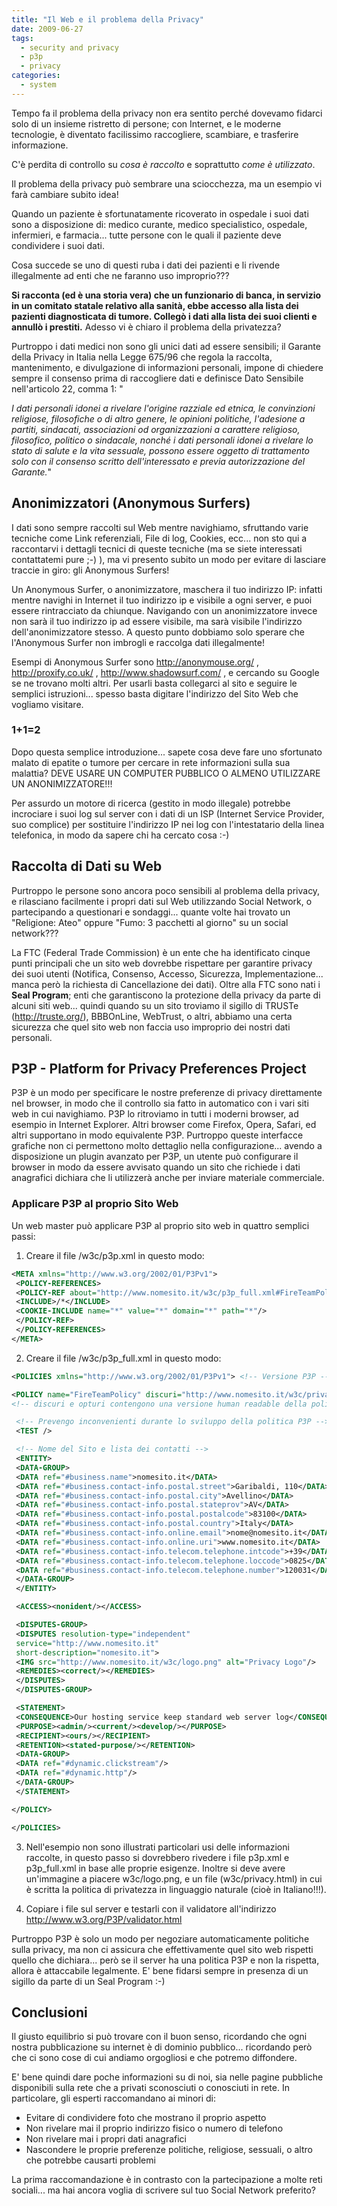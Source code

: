 ```yaml
---
title: "Il Web e il problema della Privacy"
date: 2009-06-27
tags:
  - security and privacy
  - p3p
  - privacy
categories:
  - system
---
```

Tempo fa il problema della privacy non era sentito perché dovevamo fidarci solo di un insieme ristretto di persone; con Internet, e le moderne tecnologie, è diventato facilissimo raccogliere, scambiare, e trasferire informazione.

C'è perdita di controllo su _cosa è raccolto_ e soprattutto _come è utilizzato_.

Il problema della privacy può sembrare una sciocchezza, ma un esempio vi farà cambiare subito idea!

Quando un paziente è sfortunatamente ricoverato in ospedale i suoi dati sono a disposizione di: medico curante, medico specialistico, ospedale, infermieri, e farmacia... tutte persone con le quali il paziente deve condividere i suoi dati.

Cosa succede se uno di questi ruba i dati dei pazienti e li rivende illegalmente ad enti che ne faranno uso improprio???

**Si racconta (ed è una storia vera) che un funzionario di banca, in servizio in un comitato statale relativo alla sanità, ebbe accesso alla lista dei pazienti diagnosticata di tumore. Collegò i dati alla lista dei suoi clienti e annullò i prestiti.** Adesso vi è chiaro il problema della privatezza?

<!-- truncate -->

Purtroppo i dati medici non sono gli unici dati ad essere sensibili; il Garante della Privacy in Italia nella Legge 675/96 che regola la raccolta, mantenimento, e divulgazione di informazioni personali, impone di chiedere sempre il consenso prima di raccogliere dati e definisce Dato Sensibile nell'articolo 22, comma 1: "

_I dati personali idonei a rivelare l'origine razziale ed etnica, le convinzioni religiose, filosofiche o di altro genere, le opinioni politiche, l'adesione a partiti, sindacati, associazioni od organizzazioni a carattere religioso, filosofico, politico o sindacale, nonché i dati personali idonei a rivelare lo stato di salute e la vita sessuale, possono essere oggetto di trattamento solo con il consenso scritto dell'interessato e previa autorizzazione del Garante._"

## Anonimizzatori (Anonymous Surfers)

I dati sono sempre raccolti sul Web mentre navighiamo, sfruttando varie tecniche come Link referenziali, File di log, Cookies, ecc... non sto qui a raccontarvi i dettagli tecnici di queste tecniche (ma se siete interessati contattatemi pure ;-) ), ma vi presento subito un modo per evitare di lasciare traccie in giro: gli Anonymous Surfers!

Un Anonymous Surfer, o anonimizzatore, maschera il tuo indirizzo IP: infatti mentre navighi in Internet il tuo indirizzo ip e visibile a ogni server, e puoi essere rintracciato da chiunque. Navigando con un anonimizzatore invece non sarà il tuo indirizzo ip ad essere visibile, ma sarà visibile l'indirizzo dell'anonimizzatore stesso. A questo punto dobbiamo solo sperare che l'Anonymous Surfer non imbrogli e raccolga dati illegalmente!

Esempi di Anonymous Surfer sono http://anonymouse.org/ , http://proxify.co.uk/ , http://www.shadowsurf.com/ , e cercando su Google se ne trovano molti altri. Per usarli basta collegarci al sito e seguire le semplici istruzioni... spesso basta digitare l'indirizzo del Sito Web che vogliamo visitare.

### 1+1=2

Dopo questa semplice introduzione... sapete cosa deve fare uno sfortunato malato di epatite o tumore per cercare in rete informazioni sulla sua malattia? DEVE USARE UN COMPUTER PUBBLICO O ALMENO UTILIZZARE UN ANONIMIZZATORE!!!

Per assurdo un motore di ricerca (gestito in modo illegale) potrebbe incrociare i suoi log sul server con i dati di un ISP (Internet Service Provider, suo complice) per sostituire l'indirizzo IP nei log con l'intestatario della linea telefonica, in modo da sapere chi ha cercato cosa :-)

## Raccolta di Dati su Web

Purtroppo le persone sono ancora poco sensibili al problema della privacy, e rilasciano facilmente i propri dati sul Web utilizzando Social Network, o partecipando a questionari e sondaggi... quante volte hai trovato un "Religione: Ateo" oppure "Fumo: 3 pacchetti al giorno" su un social network???

La FTC (Federal Trade Commission) è un ente che ha identificato cinque punti principali che un sito web dovrebbe rispettare per garantire privacy dei suoi utenti (Notifica, Consenso, Accesso, Sicurezza, Implementazione... manca però la richiesta di Cancellazione dei dati). Oltre alla FTC sono nati i **Seal Program**; enti che garantiscono la protezione della privacy da parte di alcuni siti web... quindi quando su un sito troviamo il sigillo di TRUSTe (http://truste.org/), BBBOnLine, WebTrust, o altri, abbiamo una certa sicurezza che quel sito web non faccia uso improprio dei nostri dati personali.

## P3P - Platform for Privacy Preferences Project

P3P è un modo per specificare le nostre preferenze di privacy direttamente nel browser, in modo che il controllo sia fatto in automatico con i vari siti web in cui navighiamo. P3P lo ritroviamo in tutti i moderni browser, ad esempio in Internet Explorer. Altri browser come Firefox, Opera, Safari, ed altri supportano in modo equivalente P3P. Purtroppo queste interfacce grafiche non ci permettono molto dettaglio nella configurazione... avendo a disposizione un plugin avanzato per P3P, un utente può configurare il browser in modo da essere avvisato quando un sito che richiede i dati anagrafici dichiara che li utilizzerà anche per inviare materiale commerciale.

### Applicare P3P al proprio Sito Web

Un web master può applicare P3P al proprio sito web in quattro semplici passi:

1) Creare il file /w3c/p3p.xml in questo modo:

```xml
<META xmlns="http://www.w3.org/2002/01/P3Pv1">
 <POLICY-REFERENCES>
 <POLICY-REF about="http://www.nomesito.it/w3c/p3p_full.xml#FireTeamPolicy">
 <INCLUDE>/*</INCLUDE>
 <COOKIE-INCLUDE name="*" value="*" domain="*" path="*"/>
 </POLICY-REF>
 </POLICY-REFERENCES>
</META>
```

2) Creare il file /w3c/p3p_full.xml in questo modo:

```xml
<POLICIES xmlns="http://www.w3.org/2002/01/P3Pv1"> <!-- Versione P3P -->

<POLICY name="FireTeamPolicy" discuri="http://www.nomesito.it/w3c/privacy.html" opturi="http://www.nomesito.it/w3c/privacy.html">
<!-- discuri e opturi contengono una versione human readable della politica p3p -->

 <!-- Prevengo inconvenienti durante lo sviluppo della politica P3P -->
 <TEST />

 <!-- Nome del Sito e lista dei contatti -->
 <ENTITY>
 <DATA-GROUP>
 <DATA ref="#business.name">nomesito.it</DATA>
 <DATA ref="#business.contact-info.postal.street">Garibaldi, 110</DATA>
 <DATA ref="#business.contact-info.postal.city">Avellino</DATA>
 <DATA ref="#business.contact-info.postal.stateprov">AV</DATA>
 <DATA ref="#business.contact-info.postal.postalcode">83100</DATA>
 <DATA ref="#business.contact-info.postal.country">Italy</DATA>
 <DATA ref="#business.contact-info.online.email">nome@nomesito.it</DATA>
 <DATA ref="#business.contact-info.online.uri">www.nomesito.it</DATA>
 <DATA ref="#business.contact-info.telecom.telephone.intcode">+39</DATA>
 <DATA ref="#business.contact-info.telecom.telephone.loccode">0825</DATA>
 <DATA ref="#business.contact-info.telecom.telephone.number">120031</DATA>
 </DATA-GROUP>
 </ENTITY>

 <ACCESS><nonident/></ACCESS>

 <DISPUTES-GROUP>
 <DISPUTES resolution-type="independent"
 service="http://www.nomesito.it"
 short-description="nomesito.it">
 <IMG src="http://www.nomesito.it/w3c/logo.png" alt="Privacy Logo"/>
 <REMEDIES><correct/></REMEDIES>
 </DISPUTES>
 </DISPUTES-GROUP>

 <STATEMENT>
 <CONSEQUENCE>Our hosting service keep standard web server log</CONSEQUENCE>
 <PURPOSE><admin/><current/><develop/></PURPOSE>
 <RECIPIENT><ours/></RECIPIENT>
 <RETENTION><stated-purpose/></RETENTION>
 <DATA-GROUP>
 <DATA ref="#dynamic.clickstream"/>
 <DATA ref="#dynamic.http"/>
 </DATA-GROUP>
 </STATEMENT>

</POLICY>

</POLICIES>
```

3) Nell'esempio non sono illustrati particolari usi delle informazioni raccolte, in questo passo si dovrebbero rivedere i file p3p.xml e p3p_full.xml in base alle proprie esigenze. Inoltre si deve avere un'immagine a piacere w3c/logo.png, e un file (w3c/privacy.html) in cui è scritta la politica di privatezza in linguaggio naturale (cioè in Italiano!!!).

4) Copiare i file sul server e testarli con il validatore all'indirizzo http://www.w3.org/P3P/validator.html

Purtroppo P3P è solo un modo per negoziare automaticamente politiche sulla privacy, ma non ci assicura che effettivamente quel sito web rispetti quello che dichiara... però se il server ha una politica P3P e non la rispetta, allora è attaccabile legalmente. E' bene fidarsi sempre in presenza di un sigillo da parte di un Seal Program :-)

## Conclusioni

Il giusto equilibrio si può trovare con il buon senso, ricordando che ogni nostra pubblicazione su internet è di dominio pubblico... ricordando però che ci sono cose di cui andiamo orgogliosi e che potremo diffondere.

E' bene quindi dare poche informazioni su di noi, sia nelle pagine pubbliche disponibili sulla rete che a privati sconosciuti o conosciuti in rete. In particolare, gli esperti raccomandano ai minori di:

  * Evitare di condividere foto che mostrano il proprio aspetto
  * Non rivelare mai il proprio indirizzo fisico o numero di telefono
  * Non rivelare mai i propri dati anagrafici
  * Nascondere le proprie preferenze politiche, religiose, sessuali, o altro che potrebbe causarti problemi

La prima raccomandazione è in contrasto con la partecipazione a molte reti sociali... ma hai ancora voglia di scrivere sul tuo Social Network preferito?
